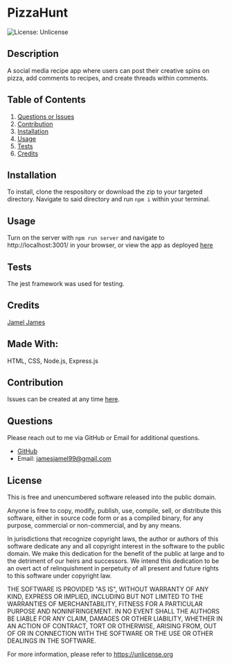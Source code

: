 # PizzaHunt 

![License: Unlicense](https://img.shields.io/badge/license-Unlicense-blue.svg)

## Description
A social media recipe app where users can post their creative spins on pizza, add comments to recipes, and create threads within comments.
## Table of Contents
1. [Questions or Issues](#Questions)
2. [Contribution](#Contribution)
3. [Installation](#Installation)
4. [Usage](#Usage)
5. [Tests](#Tests)
6. [Credits](#Credits)
## Installation
To install, clone the respository or download the zip to your targeted directory. Navigate to said directory and run `npm i` within your terminal.
## Usage
Turn on the server with `npm run server` and navigate to http://localhost:3001/ in your browser, or view the app as deployed [here](shielded-bayou-64523.herokuapp.com/)
## Tests
The jest framework was used for testing.
## Credits
[Jamel James](https://github.com/jrj-sys)
## Made With:
HTML, CSS, Node.js, Express.js
## Contribution 
Issues can be created at any time [here](https://github.com/jrj-sys/PizzaHunt/issues).
## Questions
Please reach out to me via GitHub or Email for additional questions.

- [GitHub](https://github.com/jrj-sys)
- Email: jamesjamel99@gmail.com

## License
This is free and unencumbered software released into the public domain.

Anyone is free to copy, modify, publish, use, compile, sell, or
distribute this software, either in source code form or as a compiled
binary, for any purpose, commercial or non-commercial, and by any
means.

In jurisdictions that recognize copyright laws, the author or authors
of this software dedicate any and all copyright interest in the
software to the public domain. We make this dedication for the benefit
of the public at large and to the detriment of our heirs and
successors. We intend this dedication to be an overt act of
relinquishment in perpetuity of all present and future rights to this
software under copyright law.

THE SOFTWARE IS PROVIDED "AS IS", WITHOUT WARRANTY OF ANY KIND,
EXPRESS OR IMPLIED, INCLUDING BUT NOT LIMITED TO THE WARRANTIES OF
MERCHANTABILITY, FITNESS FOR A PARTICULAR PURPOSE AND NONINFRINGEMENT.
IN NO EVENT SHALL THE AUTHORS BE LIABLE FOR ANY CLAIM, DAMAGES OR
OTHER LIABILITY, WHETHER IN AN ACTION OF CONTRACT, TORT OR OTHERWISE,
ARISING FROM, OUT OF OR IN CONNECTION WITH THE SOFTWARE OR THE USE OR
OTHER DEALINGS IN THE SOFTWARE.

For more information, please refer to <https://unlicense.org>

